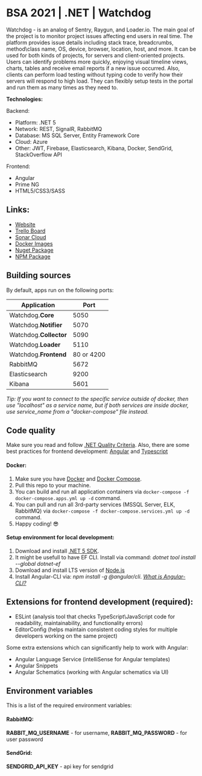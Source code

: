 # BSA 2021 | .NET | Watchdog

Watchdog - is an analog of Sentry, Raygun, and Loader.io. The main goal of the project is to monitor project issues affecting end users in real time. The platform provides issue details including stack trace, breadcrumbs, method\class name, OS, device, browser, location, host, and more. It can be used for both kinds of projects, for servers and client-oriented projects. Users can identify problems more quickly, enjoying visual timeline views, charts, tables and receive email reports if a new issue occurred. Also, clients can perform load testing without typing code to verify how their servers will respond to high load. They can flexibly setup tests in the portal and run them as many times as they need to.

**Technologies:**

Backend:
- Platform: .NET 5
- Network: REST, SignalR, RabbitMQ
- Database: MS SQL Server, Entity Framework Core
- Cloud: Azure
- Other: JWT, Firebase, Elasticsearch, Kibana, Docker, SendGrid, StackOverflow API

Frontend:
- Angular
- Prime NG
- HTML5/CSS3/SASS

## Links:
- [Website](https://bsa-watchdog.westeurope.cloudapp.azure.com)
- [Trello Board](https://trello.com/b/2bsvclRE/watchdog)
- [Sonar Cloud](https://sonarcloud.io/dashboard?id=BinaryStudioAcademy_bsa-2021-watchdog)
- [Docker Images](https://hub.docker.com/repositories/vobilyk)
- [Nuget Package](https://github.com/WatchDogBSA/watchdog-dotnet)
- [NPM Package](https://github.com/WatchDogBSA/watchdog-js)

## Building sources
By default, apps run on the following ports:

| Application | Port |
|-|-|
| Watchdog.**Core** | 5050 |
| Watchdog.**Notifier** | 5070 |
| Watchdog.**Collector** | 5090 |
| Watchdog.**Loader** | 5110 |
| Watchdog.**Frontend** | 80 or 4200 |
| RabbitMQ | 5672 |
| Elasticsearch | 9200 |
| Kibana | 5601 |

*Tip: If you want to connect to the specific service outside of docker, then use "localhost" as a service name, but if both services are inside docker, use service_name from a "docker-compose" file instead.*

## Code quality
Make sure you read and follow [.NET Quality Criteria](https://github.com/BinaryStudioAcademy/quality-criteria/blob/production/source/dotnet.md).
Also, there are some best practices for frontend development: [Angular](https://angular.io/guide/styleguide) and [Typescript](https://google.github.io/styleguide/tsguide.html)

#### Docker:
1. Make sure you have [Docker](https://www.docker.com) and [Docker Compose](https://docs.docker.com/compose/install).
2. Pull this repo to your machine.
3. You can build and run all application containers via `docker-compose -f docker-compose.apps.yml up -d` command.
4. You can pull and run all 3rd-party services (MSSQL Server, ELK, RabbitMQ) via `docker-compose -f docker-compose.services.yml up -d` command.
6. Happy coding! :sunglasses:

#### Setup environment for local development:
1. Download and install [.NET 5 SDK](https://dotnet.microsoft.com/download).
2. It might be usefull to have EF CLI. Install via command: *dotnet tool install --global dotnet-ef*
3. Download and install LTS version of [Node.js](https://nodejs.org/en/)
4. Install Angular-CLI via: *npm install -g @angular/cli*. *[What is Angular-CLI?](https://angular.io/cli)*

## Extensions for frontend development (required):
 - ESLint  (analysis tool that checks TypeScript\JavaScript code for readability, maintainability, and functionality errors)
 - EditorConfig  (helps maintain consistent coding styles for multiple developers working on the same project)
 
Some extra extensions which can significantly help to work with Angular:
- Angular Language Service (intelliSense for Angular templates)
- Angular Snippets
- Angular Schematics (working with Angular schematics via UI)

## Environment variables
This is a list of the required environment variables:

#### RabbitMQ:
**RABBIT_MQ_USERNAME** - for username,
**RABBIT_MQ_PASSWORD** - for user password

#### SendGrid:
**SENDGRID_API_KEY** - api key for sendgrid
